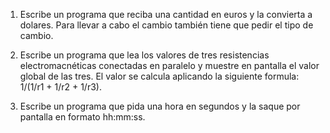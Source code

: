 1. Escribe un programa que reciba una cantidad en euros y la convierta
a dolares. Para llevar a cabo el cambio también tiene que pedir el tipo 
de cambio.

2. Escribe un programa que lea los valores de tres resistencias
electromacnéticas conectadas en paralelo y muestre en pantalla el 
valor global de las tres. El valor se calcula aplicando la siguiente 
formula: 1/(1/r1 + 1/r2 + 1/r3).

3. Escribe un programa que pida una hora en segundos y la saque por 
pantalla en formato hh:mm:ss.
